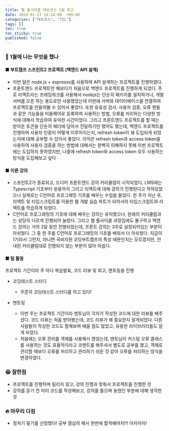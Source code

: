 ```yaml
---
title: 웹 풀사이클 데브코스 1월 회고
date: 2024-01-27 14:24:00  +09:00
categories: ["데브코스", "TIL"]
tags: []
toc: true
toc_sticky: true
published: false
---
```


### 💬 1월에 나는 무엇을 했나

#### ■ 부트캠프 스프린트2 프로젝트 (백엔드 API 설계)

- 이번 달은 node.js + expresss를 사용하여 API 설계하는 프로젝트를 진행하였다.
- 프론트엔드 프로젝트만 해보다가 처음으로 백엔드 프로젝트를 진행하게 되었다. 주로 리액트라는 프레임워크를 사용해서 nodejs는 단순히 패키지를 설치하거나, 개발 서버를 오픈 하는 용도로만 사용했었는데 이번에 서버와 데이터베이스를 연결하여 프로젝트를 만들어볼 수 있어서 좋았다. 또한 유효성 검사, 사용자 검증, 오류 핸들과 같은 기능들을 미들웨어로 등록하여 사용하는 방법, 오류를 처리하는 다양한 방식에 대해서 학습하여 유익한 시간이었다. 그리고 프론트엔드 프로젝트를 할 때는 받아온 토큰을 단순히 헤더에 담아서 전달하기만 했어도 됐는데, 백엔드 프로젝트를 진행하며 사용자 인증이 어떻게 이루어지는지, refresh token이 왜 도입되게 되었는지에 대해 공부할 수 있어서 좋았다. 아직은 refresh token과 access token을 사용하여 사용자 검증을 하는 방법에 대해서는 완벽히 이해하지 못해 이번 프로젝트에는 도입하지 못하였지만, 나중에 refresh token와 access token 모두 사용하는 방식을 도입해보고 싶다

#### ■ 이론 강의

- 스프린트2가 종료되고, 드디어 프론트엔드 강의 커리큘럼이 시작되었다. LMS에는 Typescript 기초부터 응용까지 그리고 리액트에 대해 강의가 진행된다고 적혀있었으나 실제로는 C언어로 프로그래밍 기초를 배우는 수업을 들었다. 한 주가 지난 후, 리액트 및 타입스크립트를 이용한 웹 개발 실습 파트가 되어서야 타입스크립트와 리액트를 학습하게 되었다.
- C언어로 프로그래밍의 기초에 대해 배우는 강의는 유익했으나, 원래의 커리큘럼과는 상당히 다르게 진행되어 놀랐다. 그리고 웹 풀사이클 과정임에도 불구하고 백엔드 강의는 거의 2달 동안 진행되었는데, 프론트 강의는 3주로 설정되어있는 부분이 아쉬웠다. 그 중 한 주를 C언어로 프로그래밍의 기초를 배워서 더 아쉬웠다. 지금이 1기라서 그런지, 아니면 국비지원 코딩부트캠프의 특성 때문인지는 모르겠지만, 안내된 커리큘럼대로 진행되지 않는 부분이 많아 아쉽다.

#### ■ 팀 활동

프로젝트 기간이라 주 마다 복습발표, 코드 리뷰 및 회고, 멘토링을 진행

- 코딩테스트 스터디

  - 꾸준히 코딩테스트 스터디를 하고 있다!

- 멘토링
  - 이번 주는 프로젝트 기간이라 멘토님이 각자가 작성한 코드에 대한 리뷰를 해주셨다. 코드 리뷰는 처음 받아봤는데, 코드 리뷰가 왜 중요한지 알게되었다. 다른 사람들이 작성한 코드도 함께보며 배울 점도 많았고, 유용한 라이브러리들도 알게 되었다.
  - 처음에는 오류 관리를 객체를 사용해서 했었는데, 멘토님이 커스텀 오류 클래스를 사용하는 것도 효율적이라고 코멘트를 해주셔서 별도로 공부를 했고, 객체로 관리할 때보다 오류를 처리하고 관리하기 쉬운 것 같아 오류를 처리하는 방식을 변경하였다.

### 😁 잘한점

- 프로젝트를 진행하며 밀리지 않고, 강의 진행과 맞춰서 프로젝트를 진행한 것
- 강의를 듣기 전 미리 코드를 작성해보고, 강의를 들으며 놓쳤던 부분에 대해 생각한 것

### 🔥 마무리 다짐

- 정처기 필기를 신청했다! 공부 열심히 해서 한번에 합격해야지!!! 아자아자!
